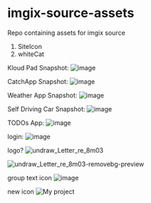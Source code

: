 # imgix-source-assets
Repo containing assets for imgix source

1. SiteIcon
2. whiteCat


Kloud Pad Snapshot:
![image](https://user-images.githubusercontent.com/89210438/189304444-ba1192f1-5314-4f00-9528-cd9ab697c8dd.png)

CatchApp Snapshot:
![image](https://user-images.githubusercontent.com/89210438/189305155-3ccbd7e7-d568-47f2-9fce-b163362156eb.png)

Weather App Snapshot: ![image](https://user-images.githubusercontent.com/89210438/189307211-b8d6d110-9c0c-4ce3-a165-70a32857a6d2.png)

Self Driving Car Snapshot: ![image](https://user-images.githubusercontent.com/89210438/189307981-83140c51-dbcf-45a4-91db-a5e0265d4f11.png)

TODOs App: ![image](https://user-images.githubusercontent.com/89210438/189995623-4fd42b3f-1745-4ec7-a1ee-b6428bf92620.png)


login: ![image](https://user-images.githubusercontent.com/89210438/190337235-c04826b3-0186-4a79-8c59-e07aadfb090e.png)

logo? ![undraw_Letter_re_8m03](https://user-images.githubusercontent.com/89210438/190359532-c137a673-be3b-48e0-b5bf-29d277fdf08a.png)


![undraw_Letter_re_8m03-removebg-preview](https://user-images.githubusercontent.com/89210438/190361956-afa02c63-e1a0-424e-9a1d-8c10125126be.png)

group text icon ![image](https://user-images.githubusercontent.com/89210438/190708630-526de943-f158-4f24-809b-279c58ea70fe.png)

new icon
 ![My project](https://user-images.githubusercontent.com/89210438/190860087-3d424ea0-f1f7-446c-8332-31f03ba5dbe9.png)
